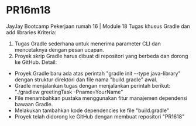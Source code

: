 # PR16m18
JayJay Bootcamp Pekerjaan rumah 16 | Module 18
Tugas khusus Gradle dan add libraries
  Kriteria:
1. Tugas Gradle sederhana untuk menerima parameter CLI dan mencetaknya dengan pesan ucapan.
2. Proyek skrip Gradle harus dibuat di repositori yang berbeda dan dorong ke GitHub.
  Detail:
- Proyek Gradle baru  ada atas perintah "gradle init --type java-library" dengan struktur direktori dan file nama "build.gradle" awal.
- Gradle menjalankan tugas dengan menjalankan perintah berikut: "./gradlew greetingTask -Pname=YourName"
- File menambahkan pustaka menggunakan fitur manajemen dependensi bawaan Gradle.
- Melakukan tambahkan kode dependencies  ke file "build.gradle"
- Proyek telah didorong ke GitHub dengan membuat repositori "PR1618"
